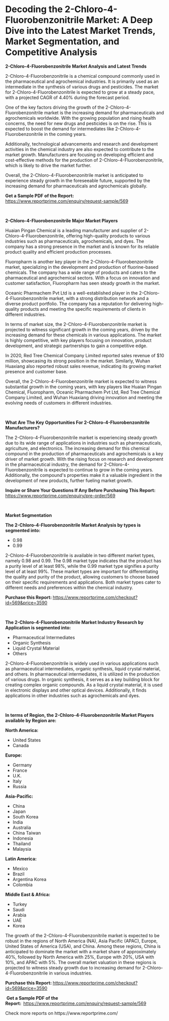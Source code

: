 <p><h1>Decoding the 2-Chloro-4-Fluorobenzonitrile Market: A Deep Dive into the Latest Market Trends, Market Segmentation, and Competitive Analysis</h1></p><p><strong>2-Chloro-4-Fluorobenzonitrile Market Analysis and Latest Trends</strong></p>
<p><p>2-Chloro-4-Fluorobenzonitrile is a chemical compound commonly used in the pharmaceutical and agrochemical industries. It is primarily used as an intermediate in the synthesis of various drugs and pesticides. The market for 2-Chloro-4-Fluorobenzonitrile is expected to grow at a steady pace, with a projected CAGR of 4.40% during the forecast period.</p><p>One of the key factors driving the growth of the 2-Chloro-4-Fluorobenzonitrile market is the increasing demand for pharmaceuticals and agrochemicals worldwide. With the growing population and rising health concerns, the need for new drugs and pesticides is on the rise. This is expected to boost the demand for intermediates like 2-Chloro-4-Fluorobenzonitrile in the coming years.</p><p>Additionally, technological advancements and research and development activities in the chemical industry are also expected to contribute to the market growth. Manufacturers are focusing on developing efficient and cost-effective methods for the production of 2-Chloro-4-Fluorobenzonitrile, which is likely to drive the market further.</p><p>Overall, the 2-Chloro-4-Fluorobenzonitrile market is anticipated to experience steady growth in the foreseeable future, supported by the increasing demand for pharmaceuticals and agrochemicals globally.</p></p>
<p><strong>Get a Sample PDF of the Report:&nbsp;</strong> <a href="https://www.reportprime.com/enquiry/request-sample/569">https://www.reportprime.com/enquiry/request-sample/569</a></p>
<p>&nbsp;</p>
<p><strong>2-Chloro-4-Fluorobenzonitrile Major Market Players</strong></p>
<p><p>Huaian Pingan Chemical is a leading manufacturer and supplier of 2-Chloro-4-Fluorobenzonitrile, offering high-quality products to various industries such as pharmaceuticals, agrochemicals, and dyes. The company has a strong presence in the market and is known for its reliable product quality and efficient production processes.</p><p>Fluoropharm is another key player in the 2-Chloro-4-Fluorobenzonitrile market, specializing in the development and production of fluorine-based chemicals. The company has a wide range of products and caters to the pharmaceutical and agrochemical sectors. With a focus on innovation and customer satisfaction, Fluoropharm has seen steady growth in the market.</p><p>Oceanic Pharmachem Pvt Ltd is a well-established player in the 2-Chloro-4-Fluorobenzonitrile market, with a strong distribution network and a diverse product portfolio. The company has a reputation for delivering high-quality products and meeting the specific requirements of clients in different industries.</p><p>In terms of market size, the 2-Chloro-4-Fluorobenzonitrile market is projected to witness significant growth in the coming years, driven by the increasing demand for these chemicals in various applications. The market is highly competitive, with key players focusing on innovation, product development, and strategic partnerships to gain a competitive edge.</p><p>In 2020, Red Tree Chemical Company Limited reported sales revenue of $10 million, showcasing its strong position in the market. Similarly, Wuhan Huaxiang also reported robust sales revenue, indicating its growing market presence and customer base.</p><p>Overall, the 2-Chloro-4-Fluorobenzonitrile market is expected to witness substantial growth in the coming years, with key players like Huaian Pingan Chemical, Fluoropharm, Oceanic Pharmachem Pvt Ltd, Red Tree Chemical Company Limited, and Wuhan Huaxiang driving innovation and meeting the evolving needs of customers in different industries.</p></p>
<p>&nbsp;</p>
<p><strong>What Are The Key Opportunities For 2-Chloro-4-Fluorobenzonitrile Manufacturers?</strong></p>
<p><p>The 2-Chloro-4-Fluorobenzonitrile market is experiencing steady growth due to its wide range of applications in industries such as pharmaceuticals, agriculture, and electronics. The increasing demand for this chemical compound in the production of pharmaceuticals and agrochemicals is a key driver of market growth. With the rising focus on research and development in the pharmaceutical industry, the demand for 2-Chloro-4-Fluorobenzonitrile is expected to continue to grow in the coming years. Additionally, the compound's properties make it a valuable ingredient in the development of new products, further fueling market growth.</p></p>
<p><strong>Inquire or Share Your Questions If Any Before Purchasing This Report:</strong> <a href="https://www.reportprime.com/enquiry/pre-order/569">https://www.reportprime.com/enquiry/pre-order/569</a></p>
<p>&nbsp;</p>
<p><strong>Market Segmentation</strong></p>
<p><strong>The 2-Chloro-4-Fluorobenzonitrile Market Analysis by types is segmented into:</strong></p>
<p><ul><li>0.98</li><li>0.99</li></ul></p>
<p><p>2-Chloro-4-Fluorobenzonitrile is available in two different market types, namely 0.98 and 0.99. The 0.98 market type indicates that the product has a purity level of at least 98%, while the 0.99 market type signifies a purity level of at least 99%. These market types are important for differentiating the quality and purity of the product, allowing customers to choose based on their specific requirements and applications. Both market types cater to different needs and preferences within the chemical industry.</p></p>
<p><strong>Purchase this Report:&nbsp;</strong><a href="https://www.reportprime.com/checkout?id=569&price=3590">https://www.reportprime.com/checkout?id=569&price=3590</a></p>
<p>&nbsp;</p>
<p><strong>The 2-Chloro-4-Fluorobenzonitrile Market Industry Research by Application is segmented into:</strong></p>
<p><ul><li>Pharmaceutical Intermediates</li><li>Organic Synthesis</li><li>Liquid Crystal Material</li><li>Others</li></ul></p>
<p><p>2-Chloro-4-Fluorobenzonitrile is widely used in various applications such as pharmaceutical intermediates, organic synthesis, liquid crystal material, and others. In pharmaceutical intermediates, it is utilized in the production of various drugs. In organic synthesis, it serves as a key building block for creating complex organic compounds. As a liquid crystal material, it is used in electronic displays and other optical devices. Additionally, it finds applications in other industries such as agrochemicals and dyes.</p></p>
<p>&nbsp;</p>
<p><strong>In terms of Region, the 2-Chloro-4-Fluorobenzonitrile Market Players available by Region are:</strong></p>
<p>
    <p> <strong> North America: </strong>
        <ul>
            <li>United States</li>
            <li>Canada</li>
        </ul>
        </p> 
    <p> <strong> Europe: </strong>
        <ul>
            <li>Germany</li>
            <li>France</li>
            <li>U.K.</li>
            <li>Italy</li>
            <li>Russia</li>
        </ul>
        </p> 
    <p> <strong> Asia-Pacific: </strong>
        <ul>
            <li>China</li>
            <li>Japan</li>
            <li>South Korea</li>
            <li>India</li>
            <li>Australia</li>
            <li>China Taiwan</li>
            <li>Indonesia</li>
            <li>Thailand</li>
            <li>Malaysia</li>
        </ul>
        </p> 
    <p> <strong> Latin America: </strong>
        <ul>
            <li>Mexico</li>
            <li>Brazil</li>
            <li>Argentina Korea</li>
            <li>Colombia</li>
        </ul>
        </p> 
    <p> <strong> Middle East & Africa: </strong>
        <ul>
            <li>Turkey</li>
            <li>Saudi</li>
            <li>Arabia</li>
            <li>UAE</li>
            <li>Korea</li>
        </ul>
    </p>
    </p>
<p><p>The growth of the 2-Chloro-4-Fluorobenzonitrile market is expected to be robust in the regions of North America (NA), Asia Pacific (APAC), Europe, United States of America (USA), and China. Among these regions, China is anticipated to dominate the market with a market share of approximately 40%, followed by North America with 25%, Europe with 20%, USA with 10%, and APAC with 5%. The overall market valuation in these regions is projected to witness steady growth due to increasing demand for 2-Chloro-4-Fluorobenzonitrile in various industries.</p></p>
<p><strong>Purchase this Report: </strong><a href="https://www.reportprime.com/checkout?id=569&price=3590">https://www.reportprime.com/checkout?id=569&price=3590</a></p>
<p>&nbsp;<strong>Get a Sample PDF of the Report:&nbsp;&nbsp;</strong><a href="https://www.reportprime.com/enquiry/request-sample/569">https://www.reportprime.com/enquiry/request-sample/569</a></p>
<p><strong></strong></p>
<p>Check more reports on https://www.reportprime.com/</p>
